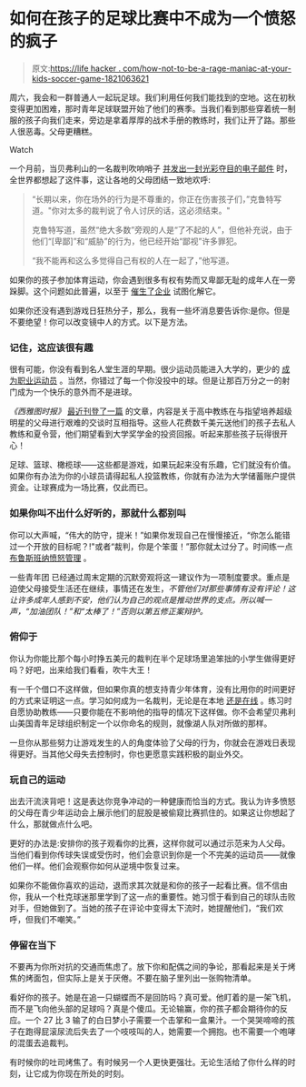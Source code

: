 # 如何在孩子的足球比赛中不成为一个愤怒的疯子

> 原文:[https://life hacker . com/how-not-to-be-a-rage-maniac-at-your-kids-soccer-game-1821063621](https://lifehacker.com/how-not-to-be-a-raging-maniac-at-your-kids-soccer-game-1821063621)

周六，我会和一群普通人一起玩足球。我们利用任何我们能找到的空地。这在初秋变得更加困难，那时青年足球联盟开始了他们的赛季。当我们看到那些穿着统一制服的孩子向我们走来，旁边是拿着厚厚的战术手册的教练时，我们让开了路。那些人很恶毒。父母更糟糕。

Watch

一个月前，当贝弗利山的一名裁判吹响哨子 [并发出一封光彩夺目的电子邮件](http://abcnews.go.com/US/beverly-hills-soccer-referee-quits-calling-parents-disrespectful/story?id=51328200) 时，全世界都想起了这件事，这让各地的父母团结一致地欢呼:

> “长期以来，你在场外的行为是不尊重的，你正在伤害孩子们，”克鲁特写道。"你对太多的裁判说了令人讨厌的话，这必须结束。"
> 
> 克鲁特写道，虽然“绝大多数”旁观的人是“了不起的人”，但他补充说，由于他们“[卑鄙]”和“威胁”的行为，他已经开始“鄙视”许多罪犯。
> 
> “我不能再和这么多觉得自己有权的人在一起了，”他写道。

如果你的孩子参加体育运动，你会遇到很多有权有势而又卑鄙无耻的成年人在一旁跺脚。这个问题如此普遍，以至于 [催生了企业](http://www.changingthegameproject.org/) 试图化解它。

如果你还没有遇到游戏日狂热分子，那么，我有一些坏消息要告诉你:是你。但是不要绝望！你可以改变镜中人的方式。以下是方法。

### **记住，这应该很有趣**

很有可能，你没有看到名人堂生涯的早期。很少运动员能进入大学的，更少的 [成为职业运动员](http://www.ncaa.org/about/resources/research/estimated-probability-competing-professional-athletics) 。当然，你错过了每一个你没投中的球。但是让那百万分之一的射门成为一个快乐的意外而不是进球。

*《西雅图时报》* [最近刊登了一篇](https://www.seattletimes.com/sports/high-school/whats-the-biggest-hurdle-a-high-school-coach-faces-more-often-than-opponents-its-parents/) 的文章，内容是关于高中教练在与指望培养超级明星的父母进行艰难的交谈时互相指导。这些人花费数千美元送他们的孩子去私人教练和夏令营，他们期望看到大学奖学金的投资回报。听起来那些孩子玩得很开心！

足球、篮球、橄榄球——这些都是游戏，如果玩起来没有乐趣，它们就没有价值。如果你有办法为你的小球员请得起私人投篮教练，你就有办法为大学储蓄账户提供资金。让球赛成为一场比赛，仅此而已。

### **如果你叫不出什么好听的，那就什么都别叫**

你可以大声喊，“伟大的防守，提米！”如果你发现自己在慢慢接近，“你怎么能错过一个开放的目标呢？!"或者“裁判，你是个笨蛋！”那你就太过分了。时间练一点 [布鲁斯班纳愤怒管理](https://imgur.com/gallery/5jwOF86) 。

一些青年团 已经通过周末定期的沉默旁观将这一建议作为一项制度要求。重点是迫使父母接受生活还在继续，事情还在发生，*不管他们对那些事情有没有评论！这让许多成年人感到不安，他们认为自己的观点是推动世界的支点。所以喊一声，“加油团队！”和“太棒了！”否则以第五修正案辩护。*

### **俯仰于**

你认为你能比那个每小时挣五美元的裁判在半个足球场里追笨拙的小学生做得更好吗？好吧，出来给我们看看，吹牛大王！

有一千个借口不这样做，但如果你真的想支持青少年体育，没有比用你的时间更好的方式来证明这一点。学习如何成为一名裁判，无论是在本地 [还是在线](https://www.ussoccer.com/referees/resource-center/online-training) 。练习时自愿协助教练——只要你能在不影响他的指导的情况下这样做。你不会希望贝弗利山美国青年足球组织制定一个以你命名的规则，就像湖人队对所做的那样。

一旦你从那些努力让游戏发生的人的角度体验了父母的行为，你就会在游戏日表现得更好。当其他父母失去控制时，你也更愿意实践积极的副业外交。

### **玩自己的运动**

出去汗流浃背吧！这是表达你竞争冲动的一种健康而恰当的方式。我认为许多愤怒的父母在青少年运动会上展示他们的屁股是被偷窥比赛抓住的。如果这让你想起了什么，那就做点什么吧。

更好的办法是:安排你的孩子观看你的比赛，这样你就可以通过示范来为人父母。当他们看到你传球失误或受伤时，他们会意识到你是一个不完美的运动员——就像他们一样。他们会观察你如何从逆境中恢复过来。

如果你不能做你喜欢的运动，退而求其次就是和你的孩子一起看比赛。信不信由你，我从一个杜克球迷那里学到了这一点的重要性。她习惯于看到自己的球队击败对手，但她做到了。当她的孩子在评论中变得太下流时，她提醒他们，“我们欢呼，但我们不嘲笑。”

### **停留在当下**

不要再为你所对抗的交通而焦虑了。放下你和配偶之间的争论，那看起来是关于烤焦的烤面包，但实际上是关于厌倦。不要在脑子里列出一张购物清单。

看好你的孩子。她是在追一只蝴蝶而不是回防吗？真可爱。他盯着的是一架飞机，而不是飞向他头部的足球吗？真是个傻瓜。无论输赢，你的孩子都会期待你的反应。一个 27 比 3 输了的白日梦小子需要一个击掌和一盒果汁。一个哭哭啼啼的孩子在跑得屁滚尿流后失去了一个吱吱叫的人，她需要一个拥抱。也不需要一个咆哮的混蛋去追裁判。

有时候你的吐司烤焦了。有时候另一个人更快更强壮。无论生活给了你什么样的时刻，让它成为你现在所处的时刻。